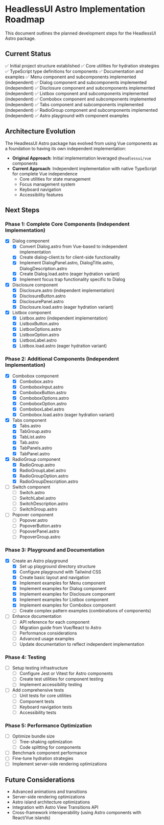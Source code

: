 # HeadlessUI Astro Implementation Roadmap

This document outlines the planned development steps for the HeadlessUI Astro package.

## Current Status

✅ Initial project structure established
✅ Core utilities for hydration strategies
✅ TypeScript type definitions for components
✅ Documentation and examples
✅ Menu component and subcomponents implemented (independent)
✅ Dialog component and subcomponents implemented (independent)
✅ Disclosure component and subcomponents implemented (independent)
✅ Listbox component and subcomponents implemented (independent)
✅ Combobox component and subcomponents implemented (independent)
✅ Tabs component and subcomponents implemented (independent)
✅ RadioGroup component and subcomponents implemented (independent)
✅ Astro playground with component examples

## Architecture Evolution

The HeadlessUI Astro package has evolved from using Vue components as a foundation to having its own independent implementation:

- **Original Approach**: Initial implementation leveraged `@headlessui/vue` components
- **Current Approach**: Independent implementation with native TypeScript for complete Vue independence
  - Core utilities for state management
  - Focus management system
  - Keyboard navigation
  - Accessibility features

## Next Steps

### Phase 1: Complete Core Components (Independent Implementation)

- [x] Dialog component
  - [x] Convert Dialog.astro from Vue-based to independent implementation
  - [x] Create dialog-client.ts for client-side functionality
  - [x] Implement DialogPanel.astro, DialogTitle.astro, DialogDescription.astro
  - [x] Create Dialog.load.astro (eager hydration variant)
  - [x] Implement focus trap functionality specific to Dialog

- [x] Disclosure component
  - [x] Disclosure.astro (independent implementation)
  - [x] DisclosureButton.astro
  - [x] DisclosurePanel.astro
  - [x] Disclosure.load.astro (eager hydration variant)

- [x] Listbox component
  - [x] Listbox.astro (independent implementation)
  - [x] ListboxButton.astro
  - [x] ListboxOptions.astro
  - [x] ListboxOption.astro
  - [x] ListboxLabel.astro
  - [x] Listbox.load.astro (eager hydration variant)

### Phase 2: Additional Components (Independent Implementation)

- [x] Combobox component
  - [x] Combobox.astro
  - [x] ComboboxInput.astro
  - [x] ComboboxButton.astro
  - [x] ComboboxOptions.astro
  - [x] ComboboxOption.astro
  - [x] ComboboxLabel.astro
  - [x] Combobox.load.astro (eager hydration variant)

- [x] Tabs component
  - [x] Tabs.astro
  - [x] TabGroup.astro
  - [x] TabList.astro
  - [x] Tab.astro
  - [x] TabPanels.astro
  - [x] TabPanel.astro

- [x] RadioGroup component
  - [x] RadioGroup.astro
  - [x] RadioGroupLabel.astro
  - [x] RadioGroupOption.astro
  - [x] RadioGroupDescription.astro

- [ ] Switch component
  - [ ] Switch.astro
  - [ ] SwitchLabel.astro
  - [ ] SwitchDescription.astro
  - [ ] SwitchGroup.astro

- [ ] Popover component
  - [ ] Popover.astro
  - [ ] PopoverButton.astro
  - [ ] PopoverPanel.astro
  - [ ] PopoverGroup.astro

### Phase 3: Playground and Documentation

- [x] Create an Astro playground
  - [x] Set up playground directory structure
  - [x] Configure playground with Tailwind CSS
  - [x] Create basic layout and navigation
  - [x] Implement examples for Menu component
  - [x] Implement examples for Dialog component
  - [x] Implement examples for Disclosure component
  - [x] Implement examples for Listbox component
  - [x] Implement examples for Combobox component
  - [ ] Create complex pattern examples (combinations of components)

- [ ] Enhance documentation
  - [ ] API reference for each component
  - [ ] Migration guide from Vue/React to Astro
  - [ ] Performance considerations
  - [ ] Advanced usage examples
  - [ ] Update documentation to reflect independent implementation

### Phase 4: Testing

- [ ] Setup testing infrastructure
  - [ ] Configure Jest or Vitest for Astro components
  - [ ] Create test utilities for component testing
  - [ ] Implement accessibility testing

- [ ] Add comprehensive tests
  - [ ] Unit tests for core utilities
  - [ ] Component tests
  - [ ] Keyboard navigation tests
  - [ ] Accessibility tests

### Phase 5: Performance Optimization

- [ ] Optimize bundle size
  - [ ] Tree-shaking optimization
  - [ ] Code splitting for components
- [ ] Benchmark component performance
- [ ] Fine-tune hydration strategies
- [ ] Implement server-side rendering optimizations

## Future Considerations

- Advanced animations and transitions
- Server-side rendering optimizations
- Astro island architecture optimizations
- Integration with Astro View Transitions API
- Cross-framework interoperability (using Astro components with React/Vue islands)
